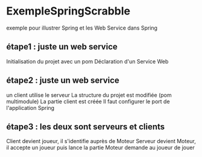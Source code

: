 # ExempleSpringScrabble
exemple pour illustrer Spring et les Web Service dans Spring

## étape1 : juste un web service
Initialisation du projet avec un pom
Déclaration d'un Service Web


## étape2 : juste un web service
un client utilise le serveur
La structure du projet est modifiée (pom multimodule)
La partie client est créée
Il faut configurer le port de l'application Spring

## étape3 : les deux sont serveurs et clients
Client devient joueur, il s'identifie auprès de Moteur
Serveur devient Moteur, il accepte un joueur puis lance la partie
Moteur demande au joueur de jouer